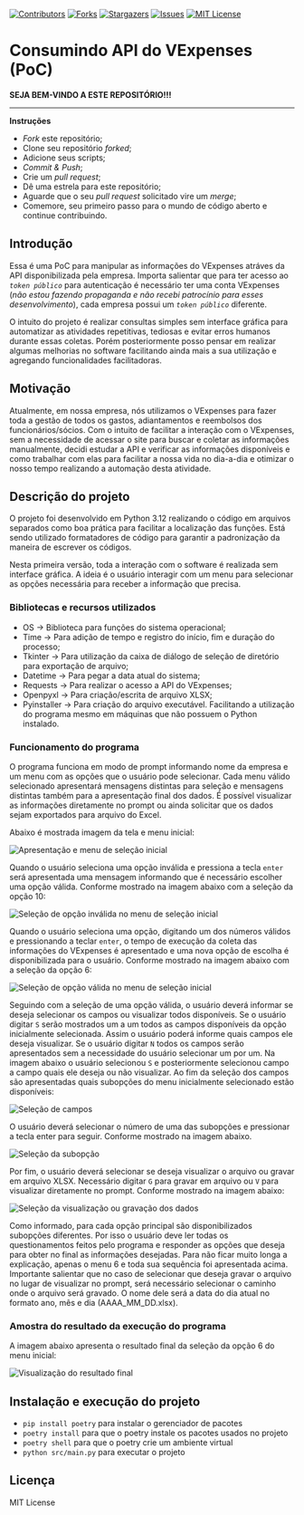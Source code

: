 [![Contributors][contributors-shield]][contributors-url]
[![Forks][forks-shield]][forks-url]
[![Stargazers][stars-shield]][stars-url]
[![Issues][issues-shield]][issues-url]
[![MIT License][license-shield]][license-url]

[contributors-shield]: https://img.shields.io/github/contributors/J-o-n-a-s/consumindo-api-vexpenses.svg?style=for-the-badge
[contributors-url]: https://github.com/J-o-n-a-s/consumindo-api-vexpenses/graphs/contributors
[forks-shield]: https://img.shields.io/github/forks/J-o-n-a-s/consumindo-api-vexpenses.svg?style=for-the-badge
[forks-url]: https://github.com/J-o-n-a-s/consumindo-api-vexpenses/network/members
[stars-shield]: https://img.shields.io/github/stars/J-o-n-a-s/consumindo-api-vexpenses.svg?style=for-the-badge
[stars-url]: https://github.com/J-o-n-a-s/consumindo-api-vexpenses/stargazers
[issues-shield]: https://img.shields.io/github/issues/J-o-n-a-s/consumindo-api-vexpenses.svg?style=for-the-badge
[issues-url]: https://github.com/J-o-n-a-s/consumindo-api-vexpenses/issues
[license-shield]: https://img.shields.io/github/license/J-o-n-a-s/consumindo-api-vexpenses.svg?style=for-the-badge
[license-url]: https://github.com/J-o-n-a-s/consumindo-api-vexpenses/blob/master/LICENSE

# Consumindo API do VExpenses (PoC)

**SEJA BEM-VINDO A ESTE REPOSITÓRIO!!!**

-------------

**Instruções**

 - *Fork* este repositório;
 - Clone seu repositório *forked*;
 - Adicione seus scripts;
 - *Commit & Push*;
 - Crie um *pull request*;
 - Dê uma estrela para este repositório;
 - Aguarde que o seu *pull request* solicitado vire um *merge*;
 - Comemore, seu primeiro passo para o mundo de código aberto e continue contribuindo.

## Introdução

Essa é uma PoC para manipular as informações do VExpenses atráves da API disponibilizada pela empresa. Importa salientar que para ter acesso ao *```token público```* para autenticação é necessário ter uma conta VExpenses (*não estou fazendo propaganda e não recebi patrocínio para esses desenvolvimento*), cada empresa possui um *```token público```* diferente.

O intuito do projeto é realizar consultas simples sem interface gráfica para automatizar as atividades repetitivas, tediosas e evitar erros humanos durante essas coletas. Porém posteriormente posso pensar em realizar algumas melhorias no software facilitando ainda mais a sua utilização e agregando funcionalidades facilitadoras.

## Motivação

Atualmente, em nossa empresa, nós utilizamos o VExpenses para fazer toda a gestão de todos os gastos, adiantamentos e reembolsos dos funcionários/sócios. Com o intuito de facilitar a interação com o VExpenses, sem a necessidade de acessar o site para buscar e coletar as informações manualmente, decidi estudar a API e verificar as informações disponíveis e como trabalhar com elas para facilitar a nossa vida no dia-a-dia e otimizar o nosso tempo realizando a automação desta atividade.

## Descrição do projeto

O projeto foi desenvolvido em Python 3.12 realizando o código em arquivos separados como boa prática para facilitar a localização das funções. Está sendo utilizado formatadores de código para garantir a padronização da maneira de escrever os códigos.

Nesta primeira versão, toda a interação com o software é realizada sem interface gráfica. A ideia é o usuário interagir com um menu para selecionar as opções necessária para receber a informação que precisa.

### Bibliotecas e recursos utilizados

 - OS -> Biblioteca para funções do sistema operacional;
 - Time -> Para adição de tempo e registro do início, fim e duração do processo;
 - Tkinter -> Para utilização da caixa de diálogo de seleção de diretório para exportação de arquivo;
 - Datetime -> Para pegar a data atual do sistema;
 - Requests -> Para realizar o acesso a API do VExpenses;
 - Openpyxl -> Para criação/escrita de arquivo XLSX;
 - Pyinstaller -> Para criação do arquivo executável. Facilitando a utilização do programa mesmo em máquinas que não possuem o Python instalado.

### Funcionamento do programa

O programa funciona em modo de prompt informando nome da empresa e um menu com as opções que o usuário pode selecionar. Cada menu válido selecionado apresentará mensagens distintas para seleção e mensagens distintas também para a apresentação final dos dados. É possível visualizar as informações diretamente no prompt ou ainda solicitar que os dados sejam exportados para arquivo do Excel.

Abaixo é mostrada imagem da tela e menu inicial:

![Apresentação e menu de seleção inicial](img/menu_geral.png)

Quando o usuário seleciona uma opção inválida e pressiona a tecla ```enter``` será apresentada uma mensagem informando que é necessário escolher uma opção válida. Conforme mostrado na imagem abaixo com a seleção da opção 10:

![Seleção de opção inválida no menu de seleção inicial](img/menu_geral_selecao_invalida.png)

Quando o usuário seleciona uma opção, digitando um dos números válidos e pressionando a teclar ```enter```, o tempo de execução da coleta das informações do VExpenses é apresentado e uma nova opção de escolha é disponibilizada para o usuário. Conforme mostrado na imagem abaixo com a seleção da opção 6:

![Seleção de opção válida no menu de seleção inicial](img/menu_geral_selecao_valida.png)

Seguindo com a seleção de uma opção válida, o usuário deverá informar se deseja selecionar os campos ou visualizar todos disponíveis. Se o usuário digitar ```S``` serão mostrados um a um todos as campos disponíveis da opção inicialmente selecionada. Assim o usuário poderá informe quais campos ele deseja visualizar. Se o usuário digitar ```N``` todos os campos serão apresentados sem a necessidade do usuário selecionar um por um. Na imagem abaixo o usuário selecionou ```S``` e posteriormente selecionou campo a campo quais ele deseja ou não visualizar. Ao fim da seleção dos campos são apresentadas quais subopções do menu inicialmente selecionado estão disponíveis:

![Seleção de campos](img/selecao_de_campos.png)

 O usuário deverá selecionar o número de uma das subopções e pressionar a tecla enter para seguir. Conforme mostrado na imagem abaixo.

![Seleção da subopção](img/visualizar_ou_gravar_arquivo.png)

Por fim, o usuário deverá selecionar se deseja visualizar o arquivo ou gravar em arquivo XLSX. Necessário digitar ```G``` para gravar em arquivo ou ```V``` para visualizar diretamente no prompt. Conforme mostrado na imagem abaixo:

![Seleção da visualização ou gravação dos dados](img/visualizacao_dos_dados.png)

Como informado, para cada opção principal são disponibilizados subopções diferentes. Por isso o usuário deve ler todas os questionamentos feitos pelo programa e responder as opções que deseja para obter no final as informações desejadas. Para não ficar muito longa a explicação, apenas o menu 6 e toda sua sequência foi apresentada acima. Importante salientar que no caso de selecionar que deseja gravar o arquivo no lugar de visualizar no prompt, será necessário selecionar o caminho onde o arquivo será gravado. O nome dele será a data do dia atual no formato ano, mês e dia (AAAA_MM_DD.xlsx).

### Amostra do resultado da execução do programa

A imagem abaixo apresenta o resultado final da seleção da opção 6 do menu inicial:

![Visualização do resultado final](img/resultado_final.gif)

## Instalação e execução do projeto

 - `pip install poetry` para instalar o gerenciador de pacotes
 - `poetry install` para que o poetry instale os pacotes usados no projeto
 - `poetry shell` para que o poetry crie um ambiente virtual
 - `python src/main.py` para executar o projeto

## Licença

MIT License
 
